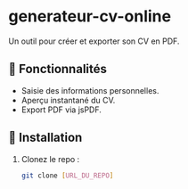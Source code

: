 # generateur-cv-online  
Un outil pour créer et exporter son CV en PDF.  

## 🚀 Fonctionnalités  
- Saisie des informations personnelles.  
- Aperçu instantané du CV.  
- Export PDF via jsPDF.  

## 🔧 Installation  
1. Clonez le repo :  
   ```bash
   git clone [URL_DU_REPO]
